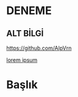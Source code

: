# DENEME
## ALT BİLGİ


https://github.com/AlpVrn

[lorem ipsum](https://www.google.com.tr/?&hl=tr)
# Başlık